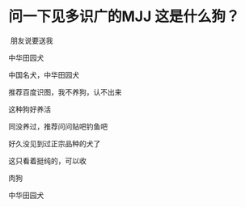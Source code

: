 # 问一下见多识广的MJJ 这是什么狗？


<img id="aimg_pJjop" onclick="zoom(this, this.src, 0, 0, 0)" class="zoom" src="https://s1.ax1x.com/2020/11/01/Bw9qnU.jpg" onmouseover="img_onmouseoverfunc(this)" onload="thumbImg(this)" border="0" alt="" /> 朋友说要送我

中华田园犬

中国名犬，中华田园犬

推荐百度识图，我不养狗，认不出来

这种狗好养活

同没养过，推荐问问贴吧钓鱼吧

好久没见到过正宗品种的犬了

这只看着挺纯的，可以收

肉狗

中华田园犬
